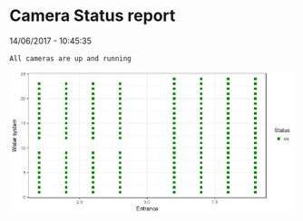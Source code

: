 Camera Status report
================
14/06/2017 - 10:45:35

    All cameras are up and running

![](camreport_files/figure-markdown_github/unnamed-chunk-2-1.png)
